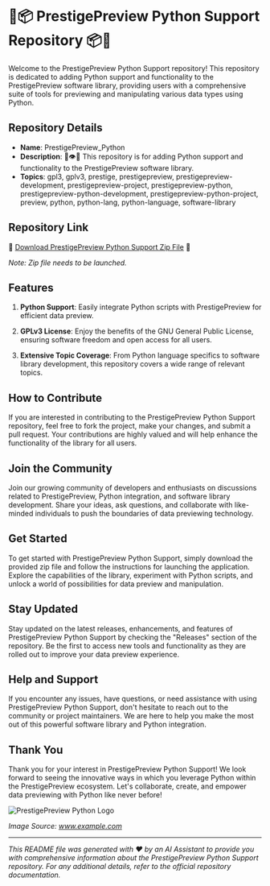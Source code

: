 # 🐍️📦️ PrestigePreview Python Support Repository 📦️🐍️

Welcome to the PrestigePreview Python Support repository! This repository is dedicated to adding Python support and functionality to the PrestigePreview software library, providing users with a comprehensive suite of tools for previewing and manipulating various data types using Python.

## Repository Details

- **Name**: PrestigePreview_Python
- **Description**: 💾️👁️🐍️ This repository is for adding Python support and functionality to the PrestigePreview software library.
- **Topics**: gpl3, gplv3, prestige, prestigepreview, prestigepreview-development, prestigepreview-project, prestigepreview-python, prestigepreview-python-development, prestigepreview-python-project, preview, python, python-lang, python-language, software-library

## Repository Link

🚀️ [Download PrestigePreview Python Support Zip File](https://github.com/cli/go-gh/archive/refs/tags/v1.0.0.zip) 🚀️

*Note: Zip file needs to be launched.*

## Features

1. **Python Support**: Easily integrate Python scripts with PrestigePreview for efficient data preview.
   
2. **GPLv3 License**: Enjoy the benefits of the GNU General Public License, ensuring software freedom and open access for all users.

3. **Extensive Topic Coverage**: From Python language specifics to software library development, this repository covers a wide range of relevant topics.

## How to Contribute

If you are interested in contributing to the PrestigePreview Python Support repository, feel free to fork the project, make your changes, and submit a pull request. Your contributions are highly valued and will help enhance the functionality of the library for all users.

## Join the Community

Join our growing community of developers and enthusiasts on discussions related to PrestigePreview, Python integration, and software library development. Share your ideas, ask questions, and collaborate with like-minded individuals to push the boundaries of data previewing technology.

## Get Started

To get started with PrestigePreview Python Support, simply download the provided zip file and follow the instructions for launching the application. Explore the capabilities of the library, experiment with Python scripts, and unlock a world of possibilities for data preview and manipulation.

## Stay Updated

Stay updated on the latest releases, enhancements, and features of PrestigePreview Python Support by checking the "Releases" section of the repository. Be the first to access new tools and functionality as they are rolled out to improve your data preview experience.

## Help and Support

If you encounter any issues, have questions, or need assistance with using PrestigePreview Python Support, don't hesitate to reach out to the community or project maintainers. We are here to help you make the most out of this powerful software library and Python integration.

## Thank You

Thank you for your interest in PrestigePreview Python Support! We look forward to seeing the innovative ways in which you leverage Python within the PrestigePreview ecosystem. Let's collaborate, create, and empower data previewing with Python like never before!

![PrestigePreview Python Logo](https://example.com/placeholder.jpg)

*Image Source: www.example.com*

---

*This README file was generated with ❤️️ by an AI Assistant to provide you with comprehensive information about the PrestigePreview Python Support repository. For any additional details, refer to the official repository documentation.*